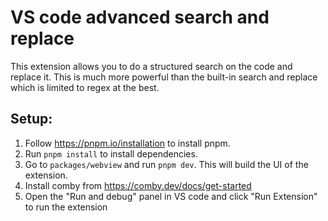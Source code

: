 # VS code advanced search and replace

This extension allows you to do a structured search on the code and replace it. This is much more powerful than the built-in search and replace which is limited to regex at the best.

## Setup:

1. Follow https://pnpm.io/installation to install pnpm.
2. Run `pnpm install` to install dependencies.
3. Go to `packages/webview` and run `pnpm dev`. This will build the UI of the extension.
4. Install comby from https://comby.dev/docs/get-started
5. Open the "Run and debug" panel in VS code and click "Run Extension" to run the extension


